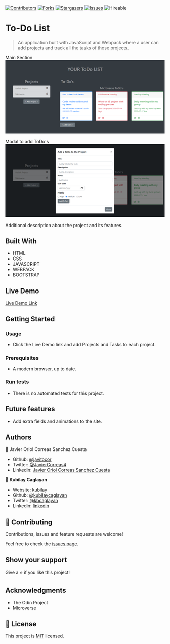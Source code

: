 <!--
*** Thanks for checking out this README Template. If you have a suggestion that would
*** make this better, please fork the repo and create a pull request or simply open
*** an issue with the tag "enhancement".
*** Thanks again! Now go create something AMAZING! :D
-->

<!-- PROJECT SHIELDS -->
<!--
*** I'm using markdown "reference style" links for readability.
*** Reference links are enclosed in brackets [ ] instead of parentheses ( ).
*** See the bottom of this document for the declaration of the reference variables
*** for contributors-url, forks-url, etc. This is an optional, concise syntax you may use.
*** https://www.markdownguide.org/basic-syntax/#reference-style-links
-->
[![Contributors][contributors-shield]][contributors-url]
[![Forks][forks-shield]][forks-url]
[![Stargazers][stars-shield]][stars-url]
[![Issues][issues-shield]][issues-url]
![Hireable](https://cdn.rawgit.com/hiendv/hireable/master/styles/default/yes.svg)

# To-Do List

> An application built with JavaScript and Webpack where a user can add projects and track all the tasks of those projects.

Main Section
![screenshot](./assets/screenshot.png)

Modal to add ToDo´s
![screenshot](./assets/screenshot2.png)

Additional description about the project and its features.

## Built With

- HTML
- CSS
- JAVASCRIPT
- WEBPACK
- BOOTSTRAP

## Live Demo

[Live Demo Link](https://raw.githack.com/kubilaycaglayan/todo-list/todo_list/dist/index.html)

## Getting Started

### Usage

- Click the Live Demo link and add Projects and Tasks to each project.

### Prerequisites

- A modern browser, up to date.

### Run tests

- There is no automated tests for this project.

## Future features

- Add extra fields and animations to the site.

## Authors

👤 Javier Oriol Correas Sanchez Cuesta
- Github: [@javitocor](https://github.com/javitocor)
- Twitter: [@JavierCorreas4](https://twitter.com/JavierCorreas4)
- Linkedin: [Javier Oriol Correas Sanchez Cuesta](https://www.linkedin.com/in/javier-correas-sanchez-cuesta-15289482/)

👤 **Kubilay Caglayan**

- Website: [kubilay](https://kubilaycaglayan.com)
- Github: [@kubilaycaglayan](https://github.com/kubilaycaglayan)
- Twitter: [@kbcaglayan](https://twitter.com/kbcaglayan)
- Linkedin: [linkedin](https://linkedin.com/in/kubilaycaglayan)

## 🤝 Contributing

Contributions, issues and feature requests are welcome!

Feel free to check the [issues page](https://github.com/kubilaycaglayan/todo-list/issues).

## Show your support

Give a ⭐️ if you like this project!

## Acknowledgments

- The Odin Project
- Microverse

## 📝 License

This project is [MIT](lic.url) licensed.

<!-- MARKDOWN LINKS & IMAGES -->
<!-- https://www.markdownguide.org/basic-syntax/#reference-style-links -->
[contributors-shield]: https://img.shields.io/github/contributors/kubilaycaglayan/todo-list.svg?style=flat-square
[contributors-url]: https://github.com/kubilaycaglayan/todo-list/graphs/contributors
[forks-shield]: https://img.shields.io/github/forks/kubilaycaglayan/todo-list.svg?style=flat-square
[forks-url]: https://github.com/kubilaycaglayan/todo-list/network/members
[stars-shield]: https://img.shields.io/github/stars/kubilaycaglayan/todo-list.svg?style=flat-square
[stars-url]: https://github.com/kubilaycaglayan/todo-list/stargazers
[issues-shield]: https://img.shields.io/github/issues/kubilaycaglayan/todo-list.svg?style=flat-square
[issues-url]: https://github.com/kubilaycaglayan/todo-list/issues
